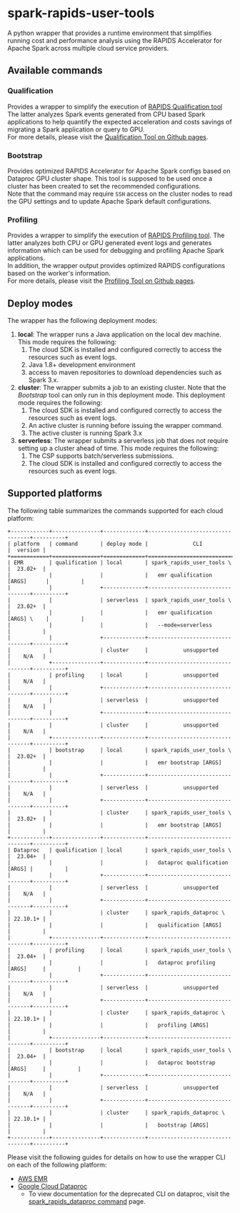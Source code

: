 # spark-rapids-user-tools

A python wrapper that provides a runtime environment that simplifies running cost and performance
analysis using the RAPIDS Accelerator for Apache Spark across multiple cloud service providers.

## Available commands

### Qualification

Provides a wrapper to simplify the execution of [RAPIDS Qualification tool](../../core/docs/spark-qualification-tool.md)
The latter analyzes Spark events generated from  CPU based Spark applications to help
quantify the expected acceleration and costs savings of migrating a Spark application or
query to GPU.  
For more details, please visit the
[Qualification Tool on Github pages](https://nvidia.github.io/spark-rapids/docs/spark-qualification-tool.html).

### Bootstrap

Provides optimized RAPIDS Accelerator for Apache Spark configs based on Dataproc GPU cluster shape.
This tool is supposed to be used once a cluster has been created to set the recommended configurations.  
Note that the command may require `SSH` access on the cluster nodes to read the GPU settings and to update
Apache Spark default configurations.

### Profiling

Provides a wrapper to simplify the execution of [RAPIDS Profiling tool](../../core/docs/spark-profiling-tool.md).
The latter analyzes both CPU or GPU generated event logs and generates information which
can be used for debugging and profiling Apache Spark applications.  
In addition, the wrapper output provides optimized RAPIDS configurations based on the worker's
information.  
For more details, please visit the
[Profiling Tool on Github pages](https://nvidia.github.io/spark-rapids/docs/spark-profiling-tool.html).

## Deploy modes

The wrapper has the following deployment modes:

1. **local**: The wrapper runs a Java application on the local dev machine. This mode requires the following:
   1. The cloud SDK is installed and configured correctly to access the resources such as event logs.
   2. Java 1.8+ development environment
   3. access to maven repositories to download dependencies such as Spark 3.x.
2. **cluster**: The wrapper submits a job to an existing cluster. Note that the _Bootstrap_ tool can
   only run in this deployment mode.  This deployment mode requires the following:
   1. The cloud SDK is installed and configured correctly to access the resources such as event logs.
   2. An active cluster is running before issuing the wrapper command.
   3. The active cluster is running Spark 3.x
3. **serverless**: The wrapper submits a serverless job that does not require setting up a cluster ahead of time.
   This mode requires the following:
   1. The CSP supports batch/serverless submissions.
   2. The cloud SDK is installed and configured correctly to access the resources such as event logs.


## Supported platforms

The following table summarizes the commands supported for each cloud platform:

```
+------------+---------------+-------------+---------------------------------+----------+
| platform   | command       | deploy mode |              CLI                |  version |
+============+===============+=============+=================================+==========+
| EMR        | qualification | local       | spark_rapids_user_tools \       |  23.02+  |
|            |               |             |   emr qualification [ARGS]      |          |
|            |               +-------------+---------------------------------+----------+
|            |               | serverless  | spark_rapids_user_tools \       |  23.02+  |
|            |               |             |   emr qualification [ARGS] \    |          |
|            |               |             |   --mode=serverless             |          |
|            |               +-------------+---------------------------------+----------+
|            |               | cluster     |           unsupported           |    N/A   |
|            +---------------+-------------+---------------------------------+----------+
|            | profiling     | local       |           unsupported           |    N/A   |
|            |               +-------------+---------------------------------+----------+
|            |               | serverless  |           unsupported           |    N/A   |
|            |               +-------------+---------------------------------+----------+
|            |               | cluster     |           unsupported           |    N/A   |
|            +---------------+-------------+---------------------------------+----------+
|            | bootstrap     | local       | spark_rapids_user_tools \       |  23.02+  |
|            |               |             |   emr bootstrap [ARGS]          |          |
|            |               +-------------+---------------------------------+----------+
|            |               | serverless  |           unsupported           |    N/A   |
|            |               +-------------+---------------------------------+----------+
|            |               | cluster     | spark_rapids_user_tools \       |  23.02+  |
|            |               |             |   emr bootstrap [ARGS]          |          |
+------------+---------------+-------------+---------------------------------+----------+
| Dataproc   | qualification | local       | spark_rapids_user_tools \       |  23.04+  |
|            |               |             |   dataproc qualification [ARGS] |          |
|            |               +-------------+---------------------------------+----------+
|            |               | serverless  |           unsupported           |    N/A   |
|            |               +-------------+---------------------------------+----------+
|            |               | cluster     | spark_rapids_dataproc \         | 22.10.1+ |
|            |               |             |   qualification [ARGS]          |          |
|            +---------------+-------------+---------------------------------+----------+
|            | profiling     | local       | spark_rapids_user_tools \       |  23.04+  |
|            |               |             |   dataproc profiling [ARGS]     |          |
|            |               +-------------+---------------------------------+----------+
|            |               | serverless  |           unsupported           |    N/A   |
|            |               +-------------+---------------------------------+----------+
|            |               | cluster     | spark_rapids_dataproc \         | 22.10.1+ |
|            |               |             |   profiling [ARGS]              |          |
|            +---------------+-------------+---------------------------------+----------+
|            | bootstrap     | local       | spark_rapids_user_tools \       |  23.04+  |
|            |               |             |   dataproc bootstrap [ARGS]     |          |
|            |               +-------------+---------------------------------+----------+
|            |               | serverless  |           unsupported           |    N/A   |
|            |               +-------------+---------------------------------+----------+
|            |               | cluster     | spark_rapids_dataproc \         | 22.10.1+ |
|            |               |             |   bootstrap [ARGS]              |          |
+------------+---------------+-------------+---------------------------------+----------+
```

Please visit the following guides for details on how to use the wrapper CLI on each of the following
platform:

- [AWS EMR](user-tools-aws-emr.md)
- [Google Cloud Dataproc](user-tools-dataproc.md)
  - To view documentation for the deprecated CLI on dataproc, visit the [spark_rapids_dataproc command](legacy-user-tools-dataproc.md) page.
